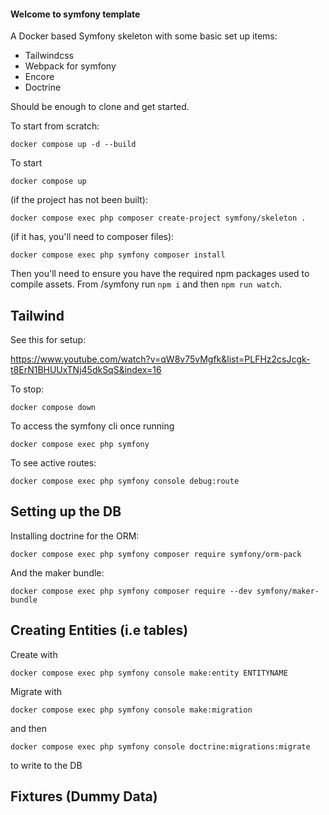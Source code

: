 #### Welcome to symfony template ####

A Docker based Symfony skeleton with some basic set up items:

- Tailwindcss
- Webpack for symfony
- Encore
- Doctrine

Should be enough to clone and get started. 

To start from scratch:

`docker compose up -d --build `

To start

`docker compose up`

(if the project has not been built):

`docker compose exec php composer create-project symfony/skeleton .`

(if it has, you'll need to composer files):

`docker compose exec php symfony composer install`

Then you'll need to ensure you have the  required npm packages used to compile assets. From /symfony run `npm i` and then `npm run watch`.

## Tailwind ##

See this for setup:

https://www.youtube.com/watch?v=qW8v75vMgfk&list=PLFHz2csJcgk-t8ErN1BHUUxTNj45dkSqS&index=16


To stop: 

`docker compose down`

To access the symfony cli once running

`docker compose exec php symfony`

To see active routes:

`docker compose exec php symfony console debug:route`

## Setting up the DB ##

Installing doctrine for the ORM:

`docker compose exec php symfony composer require symfony/orm-pack`

And the maker bundle:

`docker compose exec php symfony composer require --dev symfony/maker-bundle`

## Creating Entities (i.e tables) ##

Create with 

`docker compose exec php symfony console make:entity ENTITYNAME`

Migrate with 

`docker compose exec php symfony console make:migration`

and then 

`docker compose exec php symfony console doctrine:migrations:migrate`

to write to the DB

## Fixtures (Dummy Data) ##

